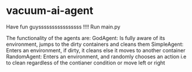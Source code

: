 # vacuum-ai-agent
Have fun guyssssssssssssssss !!!!
Run main.py 

The functionality of the agents are:
GodAgent:
Is fully aware of its environment, jumps to the dirty containers and cleans them
SimpleAgent:
Enters an environment, if dirty, it cleans else it moves to another container
RandomAgent:
Enters an environment, and randomly chooses an action i.e to clean regardless of the contianer condition or move left or right 
